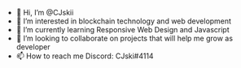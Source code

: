 - 👋 Hi, I’m @CJskii
- 👀 I’m interested in blockchain technology and web development
- 🌱 I’m currently learning Responsive Web Design and Javascript
- 💞️ I’m looking to collaborate on projects that will help me grow as developer
- 📫 How to reach me Discord: CJski#4114

<!---
CJskii/CJskii is a ✨ special ✨ repository because its `README.md` (this file) appears on your GitHub profile.
You can click the Preview link to take a look at your changes.
--->
